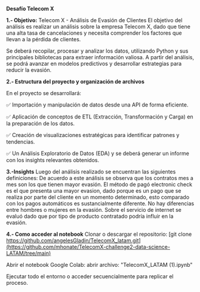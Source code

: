 **Desafío Telecom X** 

**1.- Objetivo:**
Telecom X - Análisis de Evasión de Clientes
El objetivo del análisis es realizar un análisis sobre la empresa Telecom X, dado que tiene una alta tasa de cancelaciones y necesita comprender los factores que llevan a la pérdida de clientes.

Se deberá recopilar, procesar y analizar los datos, utilizando Python y sus principales bibliotecas para extraer información valiosa. A partir del análisis, se podrá avanzar en modelos predictivos y desarrollar estrategias para reducir la evasión.


**2.- Estructura del proyecto y organización de archivos**

En el proyecto se desarrollará:

✅ Importación y manipulación de datos desde una API de forma eficiente.

✅ Aplicación de  conceptos de ETL (Extracción, Transformación y Carga) en la preparación de los datos.

✅ Creación de visualizaciones estratégicas para identificar patrones y tendencias.

✅ Un Análisis Exploratorio de Datos (EDA) y se deberá generar un informe con los insights relevantes obtenidos.




**3.-Insights**
Luego del análisis realizado se encuentran las siguientes definiciones:
De acuerdo a este análisis se observa que los contratos mes a mes son los que tienen mayor evasión.
El método de pagó electronic check es el que presenta una mayor evasion, dado porque es un pago que se realiza por parte del cliente en un momento determinado, esto comparado con los pagos automáticos es sustancialmente diferente.
No hay diferencias entre hombres o mujeres en la evasión.
Sobre el servicio de internet se evaluó dado que por tipo de producto contratado podría influir en la evasión.



**4.- Como acceder al notebook**
Clonar o descargar el repositorio:
[git clone https://github.com/angelesGladin/TelecomX_latam.git](https://github.com/mhonate/TelecomX-challenge2-data-science-LATAM/tree/main)

Abrir el notebook Google Colab: abrir archivo: "TelecomX_LATAM (1).ipynb"

Ejecutar todo el entorno o acceder secuencialmente para replicar el proceso.
